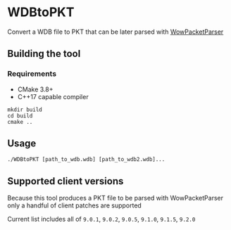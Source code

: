 # WDBtoPKT

Convert a WDB file to PKT that can be later parsed with [WowPacketParser](https://github.com/TrinityCore/WowPacketParser)

## Building the tool

### Requirements

* CMake 3.8+
* C++17 capable compiler

```
mkdir build
cd build
cmake ..
```

## Usage
`./WDBtoPKT [path_to_wdb.wdb] [path_to_wdb2.wdb]...`

## Supported client versions

Because this tool produces a PKT file to be parsed with WowPacketParser only a handful of client patches are supported

Current list includes all of `9.0.1`, `9.0.2`, `9.0.5`, `9.1.0`, `9.1.5`, `9.2.0`
